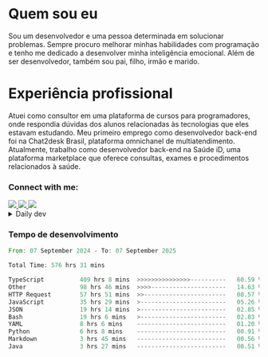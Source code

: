 # Quem sou eu
Sou um desenvolvedor e uma pessoa determinada em solucionar problemas. Sempre procuro melhorar minhas habilidades com programação e tenho me dedicado a desenvolver minha inteligência emocional. Além de ser desenvolvedor, também sou pai, filho, irmão e marido.

# Experiência profissional
Atuei como consultor em uma plataforma de cursos para programadores, onde respondia dúvidas dos alunos relacionadas às tecnologias que eles estavam estudando.
Meu primeiro emprego como desenvolvedor back-end foi na Chat2desk Brasil, plataforma omnichanel de multiatendimento.
Atualmente, trabalho como desenvolvedor back-end na Saúde iD, uma plataforma marketplace que oferece consultas, exames e procedimentos relacionados à saúde.

### Connect with me:
<a href="https://www.linkedin.com/in/theusmoreira" target="_blank" >
<img src="https://img.shields.io/badge/linkedin-%230077B5.svg?&style=for-the-badge&logo=linkedin&logoColor=white ">
</a>
<a href="https://www.instagram.com/matheus.s.moreira/" target="_blank">
<img src="https://img.shields.io/badge/instagram-%23E4405F.svg?&style=for-the-badge&logo=instagram&logoColor=white">
</a>
<a href="mailto:matheussm301@gmail.com"  target="_blank">
<img src="https://img.shields.io/badge/gmail-%23E4405F.svg?&style=for-the-badge&logo=gmail&logoColor=white">
</a>


<details>
  <summary>Daily dev </summary>
<p>
  <a href="https://app.daily.dev/matheussantos"><img src="https://github.com/matheus-santos-moreira/matheus-santos-moreira/blob/master/devcard.svg" width="200" alt="Matheus Santos's Dev Card"/></a>
 </p>
</details>

<h3>Tempo de desenvolvimento</h3>

<!--START_SECTION:waka-->

```rust
From: 07 September 2024 - To: 07 September 2025

Total Time: 576 hrs 31 mins

TypeScript          409 hrs 8 mins  >>>>>>>>>>>>>>>----------   60.59 %
Other               98 hrs 46 mins  >>>>---------------------   14.63 %
HTTP Request        57 hrs 51 mins  >>-----------------------   08.57 %
JavaScript          35 hrs 29 mins  >------------------------   05.26 %
JSON                19 hrs 14 mins  >------------------------   02.85 %
Bash                19 hrs 6 mins   >------------------------   02.83 %
YAML                8 hrs 6 mins    -------------------------   01.20 %
Python              6 hrs 8 mins    -------------------------   00.91 %
Markdown            3 hrs 45 mins   -------------------------   00.56 %
Java                3 hrs 27 mins   -------------------------   00.51 %
```

<!--END_SECTION:waka-->
